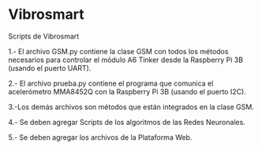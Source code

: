# Vibrosmart
Scripts de Vibrosmart

1.- El archivo GSM.py contiene la clase GSM con todos los métodos necesarios para controlar el módulo A6 Tinker desde la Raspberry Pi 3B (usando el puerto UART).

2.- El archivo prueba.py contiene el programa que comunica el acelerómetro MMA8452Q con la Raspberry Pi 3B (usando el puerto I2C).

3.-Los demás archivos son métodos que están integrados en la clase GSM.

4.- Se deben agregar Scripts de los algoritmos de las Redes Neuronales.

5.- Se deben agregar los archivos de la Plataforma Web.
